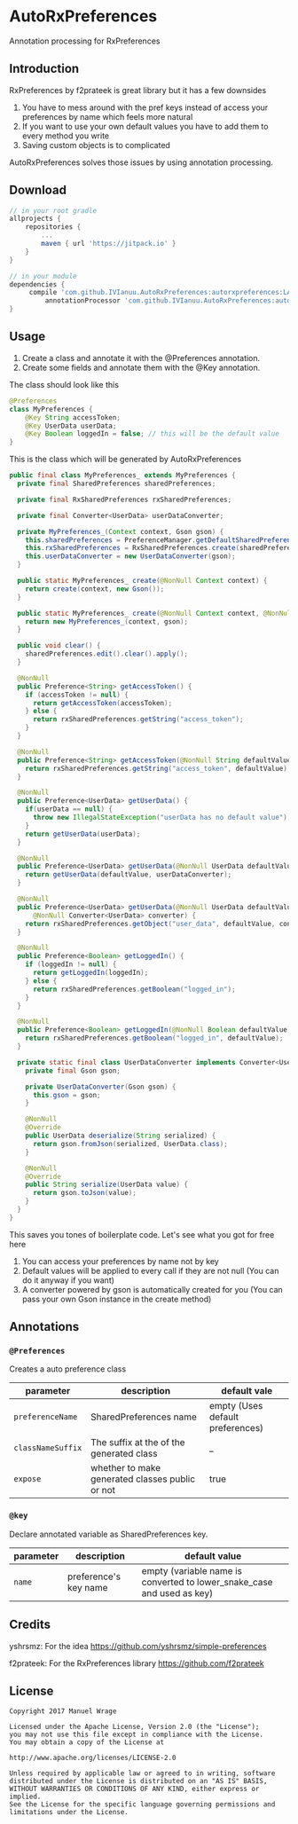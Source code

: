 # AutoRxPreferences
Annotation processing for RxPreferences

## Introduction
RxPreferences by f2prateek is great library but it has a few downsides 
1. You have to mess around with the pref keys instead of access your preferences by name which feels more natural
2. If you want to use your own default values you have to add them to every method you write
3. Saving custom objects is to complicated

AutoRxPreferences solves those issues by using annotation processing.

## Download
```groovy
// in your root gradle
allprojects {
	repositories {
		...
		maven { url 'https://jitpack.io' }
	}
}
```

```groovy
// in your module
dependencies {
	 compile 'com.github.IVIanuu.AutoRxPreferences:autorxpreferences:LATEST-VERSION'
         annotationProcessor 'com.github.IVIanuu.AutoRxPreferences:autorxpreferences-processor:LATEST-VERSION'
}
```

## Usage

1. Create a class and annotate it with the @Preferences annotation.
2. Create some fields and annotate them with the @Key annotation.

The class should look like this

```java
@Preferences
class MyPreferences {
    @Key String accessToken;
    @Key UserData userData;
    @Key Boolean loggedIn = false; // this will be the default value
}
```

This is the class which will be generated by AutoRxPreferences
```java
public final class MyPreferences_ extends MyPreferences {
  private final SharedPreferences sharedPreferences;

  private final RxSharedPreferences rxSharedPreferences;

  private final Converter<UserData> userDataConverter;

  private MyPreferences_(Context context, Gson gson) {
    this.sharedPreferences = PreferenceManager.getDefaultSharedPreferences(context);
    this.rxSharedPreferences = RxSharedPreferences.create(sharedPreferences);
    this.userDataConverter = new UserDataConverter(gson);
  }

  public static MyPreferences_ create(@NonNull Context context) {
    return create(context, new Gson());
  }

  public static MyPreferences_ create(@NonNull Context context, @NonNull Gson gson) {
    return new MyPreferences_(context, gson);
  }

  public void clear() {
    sharedPreferences.edit().clear().apply();
  }

  @NonNull
  public Preference<String> getAccessToken() {
    if (accessToken != null) {
      return getAccessToken(accessToken);
    } else {
      return rxSharedPreferences.getString("access_token");
    }
  }

  @NonNull
  public Preference<String> getAccessToken(@NonNull String defaultValue) {
    return rxSharedPreferences.getString("access_token", defaultValue);
  }

  @NonNull
  public Preference<UserData> getUserData() {
    if(userData == null) {
      throw new IllegalStateException("userData has no default value");
    }
    return getUserData(userData);
  }

  @NonNull
  public Preference<UserData> getUserData(@NonNull UserData defaultValue) {
    return getUserData(defaultValue, userDataConverter);
  }

  @NonNull
  public Preference<UserData> getUserData(@NonNull UserData defaultValue,
      @NonNull Converter<UserData> converter) {
    return rxSharedPreferences.getObject("user_data", defaultValue, converter);
  }

  @NonNull
  public Preference<Boolean> getLoggedIn() {
    if (loggedIn != null) {
      return getLoggedIn(loggedIn);
    } else {
      return rxSharedPreferences.getBoolean("logged_in");
    }
  }

  @NonNull
  public Preference<Boolean> getLoggedIn(@NonNull Boolean defaultValue) {
    return rxSharedPreferences.getBoolean("logged_in", defaultValue);
  }

  private static final class UserDataConverter implements Converter<UserData> {
    private final Gson gson;

    private UserDataConverter(Gson gson) {
      this.gson = gson;
    }

    @NonNull
    @Override
    public UserData deserialize(String serialized) {
      return gson.fromJson(serialized, UserData.class);
    }

    @NonNull
    @Override
    public String serialize(UserData value) {
      return gson.toJson(value);
    }
  }
}
```

This saves you tones of boilerplate code. Let's see what you got for free here
1. You can access your preferences by name not by key 
2. Default values will be applied to every call if they are not null (You can do it anyway if you want)
3. A converter powered by gson is automatically created for you (You can pass your own Gson instance in the create method)

## Annotations

### `@Preferences`

Creates a auto preference class

| parameter | description | default vale |
|---|---|---|
| `preferenceName` | SharedPreferences name | empty (Uses default preferences) |
| `classNameSuffix` | The suffix at the of the generated class | _
| `expose` | whether to make generated classes public or not | true |


### `@key`

Declare annotated variable as SharedPreferences key.

| parameter | description | default value |
|---|---|---|
| `name` | preference's key name | empty (variable name is converted to lower_snake_case and used as key) |

## Credits

yshrsmz: For the idea 
https://github.com/yshrsmz/simple-preferences

f2prateek: For the RxPreferences library
https://github.com/f2prateek

## License

```
Copyright 2017 Manuel Wrage

Licensed under the Apache License, Version 2.0 (the "License");
you may not use this file except in compliance with the License.
You may obtain a copy of the License at
 
http://www.apache.org/licenses/LICENSE-2.0

Unless required by applicable law or agreed to in writing, software
distributed under the License is distributed on an "AS IS" BASIS,
WITHOUT WARRANTIES OR CONDITIONS OF ANY KIND, either express or implied.
See the License for the specific language governing permissions and
limitations under the License.
```
